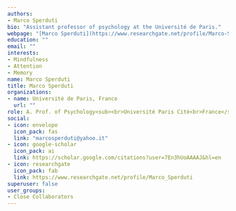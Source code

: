 ```yaml
---
authors:
- Marco Sperduti
bio: "Assistant professor of psychology at the Université de Paris."
webpage: "[Marco Sperduti](https://www.researchgate.net/profile/Marco-Sperduti)"
education: ""
email: ""
interests:
- Mindfulness
- Attention
- Memory
name: Marco Sperduti
title: Marco Sperduti
organizations:
- name: Université de Paris, France
  url: ""
role: A. Prof. of Psychology<sub><br>Université Paris Cité<br>France</sub>
social:
- icon: envelope
  icon_pack: fas
  link: "marcosperduti@yahoo.it"
- icon: google-scholar
  icon_pack: ai
  link: https://scholar.google.com/citations?user=7En3hUoAAAAJ&hl=en
- icon: researchgate
  icon_pack: fab
  link: https://www.researchgate.net/profile/Marco_Sperduti
superuser: false
user_groups:
- Close Collaborators
---
```


